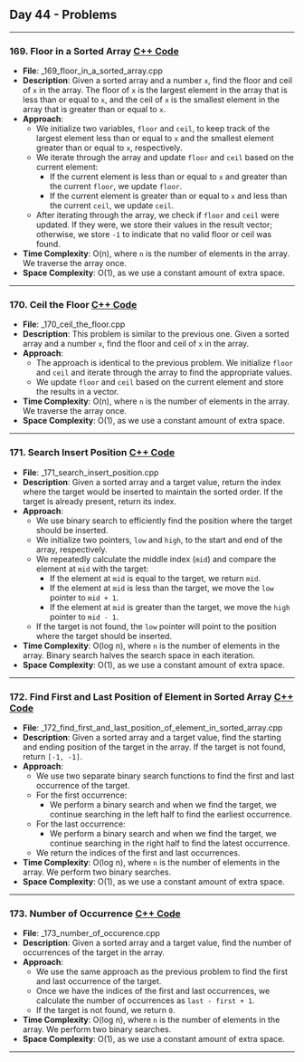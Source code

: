 ## Day 44 - Problems

---

### 169. **Floor in a Sorted Array** [C++ Code](./_169_floor_in_a_sorted_array.cpp)
   - **File**: _169_floor_in_a_sorted_array.cpp
   - **Description**: Given a sorted array and a number `x`, find the floor and ceil of `x` in the array. The floor of `x` is the largest element in the array that is less than or equal to `x`, and the ceil of `x` is the smallest element in the array that is greater than or equal to `x`.
   - **Approach**: 
     - We initialize two variables, `floor` and `ceil`, to keep track of the largest element less than or equal to `x` and the smallest element greater than or equal to `x`, respectively.
     - We iterate through the array and update `floor` and `ceil` based on the current element:
       - If the current element is less than or equal to `x` and greater than the current `floor`, we update `floor`.
       - If the current element is greater than or equal to `x` and less than the current `ceil`, we update `ceil`.
     - After iterating through the array, we check if `floor` and `ceil` were updated. If they were, we store their values in the result vector; otherwise, we store `-1` to indicate that no valid floor or ceil was found.
   - **Time Complexity**: O(n), where `n` is the number of elements in the array. We traverse the array once.
   - **Space Complexity**: O(1), as we use a constant amount of extra space.

---

### 170. **Ceil the Floor** [C++ Code](./_170_ceil_the_floor.cpp)
   - **File**: _170_ceil_the_floor.cpp
   - **Description**: This problem is similar to the previous one. Given a sorted array and a number `x`, find the floor and ceil of `x` in the array.
   - **Approach**: 
     - The approach is identical to the previous problem. We initialize `floor` and `ceil` and iterate through the array to find the appropriate values.
     - We update `floor` and `ceil` based on the current element and store the results in a vector.
   - **Time Complexity**: O(n), where `n` is the number of elements in the array. We traverse the array once.
   - **Space Complexity**: O(1), as we use a constant amount of extra space.

---

### 171. **Search Insert Position** [C++ Code](./_171_search_insert_position.cpp)
   - **File**: _171_search_insert_position.cpp
   - **Description**: Given a sorted array and a target value, return the index where the target would be inserted to maintain the sorted order. If the target is already present, return its index.
   - **Approach**: 
     - We use binary search to efficiently find the position where the target should be inserted.
     - We initialize two pointers, `low` and `high`, to the start and end of the array, respectively.
     - We repeatedly calculate the middle index (`mid`) and compare the element at `mid` with the target:
       - If the element at `mid` is equal to the target, we return `mid`.
       - If the element at `mid` is less than the target, we move the `low` pointer to `mid + 1`.
       - If the element at `mid` is greater than the target, we move the `high` pointer to `mid - 1`.
     - If the target is not found, the `low` pointer will point to the position where the target should be inserted.
   - **Time Complexity**: O(log n), where `n` is the number of elements in the array. Binary search halves the search space in each iteration.
   - **Space Complexity**: O(1), as we use a constant amount of extra space.

---

### 172. **Find First and Last Position of Element in Sorted Array** [C++ Code](./_172_find_first_and_last_position_of_element_in_sorted_array.cpp)
   - **File**: _172_find_first_and_last_position_of_element_in_sorted_array.cpp
   - **Description**: Given a sorted array and a target value, find the starting and ending position of the target in the array. If the target is not found, return `[-1, -1]`.
   - **Approach**: 
     - We use two separate binary search functions to find the first and last occurrence of the target.
     - For the first occurrence:
       - We perform a binary search and when we find the target, we continue searching in the left half to find the earliest occurrence.
     - For the last occurrence:
       - We perform a binary search and when we find the target, we continue searching in the right half to find the latest occurrence.
     - We return the indices of the first and last occurrences.
   - **Time Complexity**: O(log n), where `n` is the number of elements in the array. We perform two binary searches.
   - **Space Complexity**: O(1), as we use a constant amount of extra space.

---

### 173. **Number of Occurrence** [C++ Code](./_173_number_of_occurence.cpp)
   - **File**: _173_number_of_occurence.cpp
   - **Description**: Given a sorted array and a target value, find the number of occurrences of the target in the array.
   - **Approach**: 
     - We use the same approach as the previous problem to find the first and last occurrence of the target.
     - Once we have the indices of the first and last occurrences, we calculate the number of occurrences as `last - first + 1`.
     - If the target is not found, we return `0`.
   - **Time Complexity**: O(log n), where `n` is the number of elements in the array. We perform two binary searches.
   - **Space Complexity**: O(1), as we use a constant amount of extra space.

---